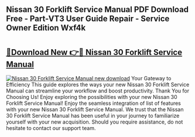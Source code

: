 ## Nissan 30 Forklift Service Manual PDF Download Free - Part-VT3 User Guide Repair - Service Owner Edition Wxf4k

# <h2><a href="http://cf15977.oget.top/?id=Nissan+30+Forklift+Service+Manual">🔗Download New 👉🔴 Nissan 30 Forklift Service Manual</a></h2>

[![Nissan 30 Forklift Service Manual new download](https://i.imgur.com/5g1atiW.png)](http://cf15977.oget.top/?id=Nissan+30+Forklift+Service+Manual)
Your Gateway to Efficiency This guide explores the ways your new Nissan 30 Forklift Service Manual can streamline your workflow and boost productivity. Thank You for Choosing Us! Enjoy exploring the possibilities with your new Nissan 30 Forklift Service Manual! Enjoy the seamless integration of list of features with your new Nissan 30 Forklift Service Manual. We trust that the Nissan 30 Forklift Service Manual has been useful in your journey to familiarize yourself with your new acquisition. Should you require assistance, do not hesitate to contact our support team.
